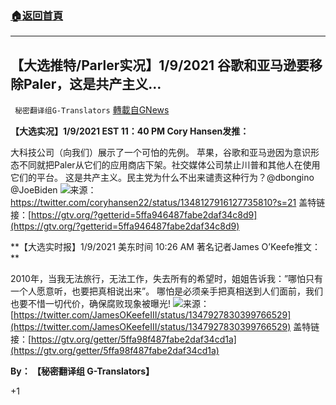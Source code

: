 ###  [:house:返回首頁](https://github.com/ourhimalayas/txt)
---

## 【大选推特/Parler实况】1/9/2021 谷歌和亚马逊要移除Paler，这是共产主义&#8230;
` 秘密翻译组G-Translators` [轉載自GNews](https://gnews.org/zh-hans/737507/)

**【大选实况】1/9/2021 EST 11：40 PM Cory Hansen发推：**

大科技公司（向我们）展示了一个可怕的先例。 苹果，谷歌和亚马逊因为意识形态不同就把Paler从它们的应用商店下架。社交媒体公司禁止川普和其他人在使用它们的平台。 这是共产主义。民主党为什么不出来谴责这种行为？@dbongino @JoeBiden
![]()![](https://gnews.org/wp-content/uploads/2021/01/Capture-48.jpg)来源：https://twitter.com/coryhansen22/status/1348127916127735810?s=21
盖特链接：[https://gtv.org/?getterid=5ffa946487fabe2daf34c8d9](https://gtv.org/?getterid=5ffa946487fabe2daf34c8d9)

**【大选实时报】1/9/2021 美东时间 10:26 AM 著名记者James O’Keefe推文： **

2010年，当我无法旅行，无法工作，失去所有的希望时，姐姐告诉我：”哪怕只有一个人愿意听，也要把真相说出来”。 哪怕是必须亲手把真相送到人们面前，我们也要不惜一切代价，确保腐败现象被曝光!
![]()![](https://gnews.org/wp-content/uploads/2021/01/Capture1-1.jpg)来源：[https://twitter.com/JamesOKeefeIII/status/1347927830399766529](https://twitter.com/JamesOKeefeIII/status/1347927830399766529)
盖特链接：[https://gtv.org/getter/5ffa98f487fabe2daf34cd1a](https://gtv.org/getter/5ffa98f487fabe2daf34cd1a)

**By： 【秘密翻译组 G-Translators】**

+1
